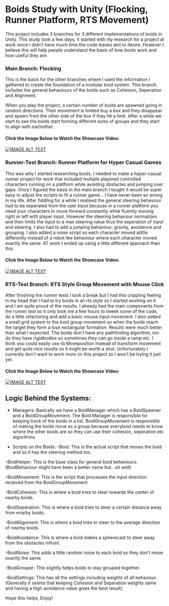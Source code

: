 # Boids Study with Unity (Flocking, Runner Platform, RTS Movement)
 
This project includes 3 branches for 3 different implementations of boids in Unity. This study took a few days, it started with my research for a project at work since I didn't have much time the code leaves alot to desire. However I believe this will help people understand the basis of how boids work and how useful they are.


### Main Branch: Flocking

This is the basis for the other branches where I used the information I gathered to create the foundation of a modular boid system. This branch includes the general behaviours of the boids such as Cohesion, Seperation  and Alignment.

When you play the project, a certain number of boids are spawned going in random directions. Their movement is limited buy a box and they disappear and spawn from the other side of the box if they hit a limit. After a while we start to see the boids start forming different sizes of groups and they start to align with eachother.

#### Click the Image Below to Watch the Showcase Video:
[![IMAGE ALT TEXT](http://img.youtube.com/vi/YzHbQMlTONI/0.jpg)](http://www.youtube.com/watch?v=YzHbQMlTONI "Showcase Video")

### Runner-Test Branch: Runner Platform for Hyper Casual Games

This was why I started researching boids. I needed to make a hyper-casual runner project for work that included multiple playered controlled characters running on a platform while avoiding obstacles and jumping over gaps. Once I figured the basis in the main branch I tought it would be super easy to adjust the scripts to fit a runner game... I have never been so wrong in my life. After fiddling for a while I realised the general steering behaviour had to be seperated from the user input because in a runner platform you need your characters to move forward constantly while fluently moving right or left with player input. However the steering behaviour normalizes and then limits the input to a max steering value thus the seperation of input and steering. I also had to add a jumping behaviour, gravity, avoidance and grouping. I also added a noise script so each character moved alittle differently instead of a robot like behaviour where each character moved exactly the same. AT work I ended up using a little different approach than this.

#### Click the Image Below to Watch the Showcase Video:
[![IMAGE ALT TEXT](http://img.youtube.com/vi/FXnF902Gz6s/0.jpg)](http://www.youtube.com/watch?v=FXnF902Gz6s "Showcase Video")

### RTS-Test Branch: RTS Style Group Movement with Mouse Click

After finishing the runner tests I took a break but I had this crippling feeling in my head that I had to try boids in an rts style so I started working on it and I am quite proud of the results. I already had the main components from the runner test so it only took me a few hours to tweek some of the code, do a little refactoring and add a basic mouse input movement. I also added a small grid system to the boid group movement so when the boids reach the target they form a lose rectangular formation.
Results were much better than what I expected. The boids don't have any pathfinding algorithm, nor do they have rigidbodies so sometimes they can go inside a ramp etc. I think you could easily use rb.Moveposition instead of transform movement and get quite nice results so it might be worth a shot. Unfortunately I currently don't want to work more on this project so I won't be trying it just yet.

#### Click the Image Below to Watch the Showcase Video:
[![IMAGE ALT TEXT](http://img.youtube.com/vi/ya1TOOiYJwo/0.jpg)](http://www.youtube.com/watch?v=ya1TOOiYJwo "Showcase Video")

## Logic Behind the Systems:

* Managers: Basically we have a BoidManager which has a BoidSpawner and a BoidGroupMovement. The Boid Manager is responsible for keeping track of the boids in a list. BoidGroupMovement is responsible of making the boids move as a group because everyboid needs to know where the other boids are so they can use their cohesion, seperation etc algorithms.

* Scripts on the Boids:
-Boid: This is the actual script that moves the boid and so it has the steering method too.

-BoidHelper: This is the base class for general boid behaviours. (BoidBehaviour might have been a better name but.. oh well)

-BoidMovement: This is the script that processes the input direction recieved from the BoidGroupMovement.

-BoidCohesion: This is where a boid tries to steer towards the center of nearby boids.

-BoidSeperation: This is where a boid tries to steer a certain distance away from enarby boids.

-BoidAlignment: This is where a boid tries to steer to the average direction of nearby boids.

-BoidAvoidance: This is where a boid makes a spherecast to steer away from the obstacles infront. 

-BoidNoise: This adds a little random noise to each boid so they don't move exactly the same.

-BoidGrouper: This slightly helps boids to stay grouped together.

-BoidSettings: This has all the settings including weights of all behaviour. (Generally it seems that keeping Cohesion and Seperation weights same and having a high avoidance value gives the best result).

Hope this helps, Enjoy!

